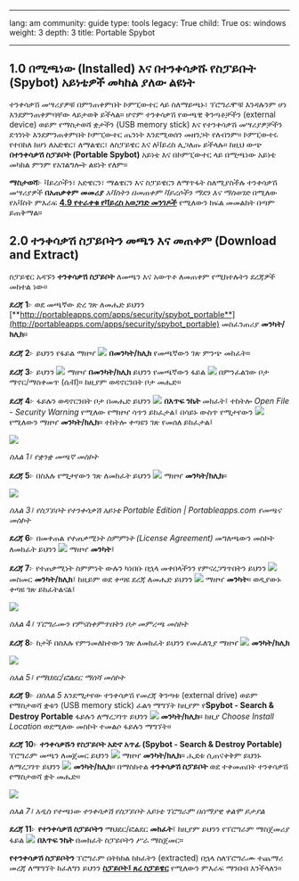 

---

lang: am
community: guide
type: tools
legacy: True
child: True
os: windows
weight: 3
depth: 3
title: Portable Spybot

---

## 1.0 በሚጫነው (Installed) እና በተንቀሳቃሹ የስፓይቡት (Spybot) አይነቴዎች መካከል ያለው ልዩነት ## 

ተንቀሳቃሽ መሣሪያዎቹ በምንጠቀምበት ኮምፒውተር ላይ ስለማይጫኑ፣ ፕሮግራሞቹ እንዳሉንም ሆነ እንደምንጠቀምባቸው ላይታወቅ ይችላል። ሆኖም ተንቀሳቃሽ የውጫዊ ቅንጣቶቻችን (external device) ወይም የማስታወሻ ቋታችን (USB memory stick) እና የተንቀሳቃሽ መሣሪያዎቻችን ደኅንነት እንደምንጠቀምበት ኮምፒውተር ጤንነት እንደሚወሰን መዘንጋት የለብንም። ኮምፒውተሩ የተበከለ ከሆነ ለአድዌር፣ ለማልዌር፣ ለስፓይዌር እና ለቫይረስ ሊጋለጡ ይችላሉ።
ከዚህ ውጭ **በተንቀሳቃሽ ስፓይቦት (Portable Spybot)** አይነቴ እና በኮምፒውተር ላይ በሚጫነው አይነቴ መካከል ምንም የአገልግሎት ልዩነት የለም።

**ማስታወሻ**፦ ቫይረሶችን፣ አድዌርን፣ ማልዌርን እና ስፓይዌርን ለማጥፋት ስለሚያስችሉ ተንቀሳቃሽ መሣሪያዎች **በአጠቃቀም መመሪያ** *አቫስትን በመጠቀም ቫይረሶችን ማደን እና ማስወገድ* በሚለው የአቫስት ምእራፍ [**4.9 የተራቀቁ የቫይረስ አወጋገድ መንገዶች**](/am/dealingwithviruses#4.9) የሚለውን ክፍል መመልከት በጣም ይጠቅማል።


## 2.0 ተንቀሳቃሽ ስፓይቦትን መጫን እና መጠቀም (Download and Extract) ##

ስፓይዌር አዳኙን **ተንቀሳቃሽ ስፓይቦት** ለመጫን እና አውጥቶ ለመጠቀም የሚከተሉትን ደረጃዎች መከተል ነው።

**ደረጃ 1**፦ ወደ መጫኛው ድረ ገጽ ለመሔድ ይህንን    [**http://portableapps.com/apps/security/spybot_portable**](http://portableapps.com/apps/security/spybot_portable)  መስፈንጠሪያ **መንካት/ክሊክ**።

**ደረጃ 2**፦ ይህንን የፋይል ማዘዣ  ![](/sbox/screen/spybotportable-en/01.png)  **በመንካት/ክሊክ** የመጫኛውን ገጽ ምንጭ መክፈት።

**ደረጃ 3**፦ ይህንን ![](/sbox/screen/spybotportable-en/03.png) ማዘዣ **በመንካት/ክሊክ** ይህንን የመጫኛውን ፋይል ![](/sbox/screen/spybotportable-en/04.png) በምንፈልገው ቦታ ማኖር/ማስቀመጥ (ሴቭ)። ከዚያም ወዳኖርንበት ቦታ መሔድ።

**ደረጃ 4**፦ ፋይሉን ወዳኖርንበት ቦታ በመሔድ ይህንን ![](/sbox/screen/spybotportable-en/04.png) **በእጥፍ ንኬት** መክፈት፤ ተከትሎ *Open File - Security Warning* የሚለው የማዘዣ ሳጥን ይከፈታል፤ በሳይኑ ውስጥ የሚታየውን ![](/sbox/screen/spybotportable-en/05.png) የሚለውን ማዘዣ **መንካት/ክሊክ**። ተከትሎ ቀጣዩን ገጽ የመሰለ ይከፈታል፤

![](/sbox/screen/spybotportable-en/06.png)

*ስእል 1፤ የቋንቋ መጫኛ መስኮት*


**ደረጃ 5**፦ በስእሉ የሚታየውን ገጽ ለመክፈት ይህንን  ![](/sbox/screen/spybotportable-en/07.png) ማዘዣ **መንካት/ክሊክ**።

![](/sbox/screen/spybotportable-en/08.png)

*ስእል 3፤ የስፓይቦት የተንቀሳቃሽ አይነቴ Portable Edition | Portableapps.com የመጫና መስኮት*


**ደረጃ 6**፦ በመቀጠል *የተጠቃሚነት ስምምነት (License Agreement)* መግለጫውን መስኮት ለመክፈት ይህንን  ![](/sbox/screen/spybotportable-en/09.png)  ማዘዣ **መንካት**፤ 

**ደረጃ 7**፦ የተጠቃሚነት ስምምነት ውሉን ካነበቡ በኋላ መቀበላችንን የምናረጋግጥበትን ይህንን ![](/sbox/screen/spybotportable-en/10.png)  መስመር **መንካት/ክሊክ**፤ ከዚይም ወደ ቀጣዩ ደረጃ ለመሔድ ይህንን  ![](/sbox/screen/spybotportable-en/09.png)  ማዘዣ **መንካት**። ወዲያውኑ ቀጣዩ ገጽ ይከፈትልናል፤ 

![](/sbox/screen/spybotportable-en/11.png)

*ስእል 4፤ ፕሮግራሙን የምናስቀምጥበትን ቦታ መምረጫ መስኮት*


**ደረጃ 8**፦ ከታች በስእሉ የምንመለከተውን ገጽ ለመክፈት ይህንን የመፈለጊያ ማዘዣ ![](/sbox/screen/spybotportable-en/12.png)  **መንካት/ክሊክ**

![](/sbox/screen/spybotportable-en/13.png)

*ስእል 5፤ የማህደር/ፎልደር ማሰሻ መስኮት*
 

**ደረጃ 9**፦ *በስእል 5* እንደሚታየው ተንቀሳቃሽ የመረጃ ቅንጣቱ (external drive) ወይም የማስታወሻ ቋቱን (USB memory stick) ፈልጎ ማግኘት ከዚያም የ**Spybot - Search & Destroy Portable** ፋይሉን ለማረጋገጥ ይህንን ![](/sbox/screen/spybotportable-en/14.png) **መንካት/ክሊክ**። ከዚያ *Choose Install Location* ወደሚለው መስኮት ተመልሶ ፋይሉን ማግኘት።

**ደረጃ 10**፦ **ተንቀሳቃሹን የስፓይቦት አድኖ አጥፊ (Spybot - Search & Destroy Portable)** ፕሮግራም መጫን ለመጀመር ይህንን  ![](/sbox/screen/spybotportable-en/15.png) ማዘዣ **መንካት/ክሊክ**። ሒደቱ ሲጠናቀቅም ይህንኑ ለማረጋገጥ ይህንን ![](/sbox/screen/spybotportable-en/17.png) **መንካት/ክሊክ**። በማስከተል **ተንቀሳቃሽ ስፓይቦት** ወደ ተቀመጠበት ተንቀሳቃሽ የማስታወሻ ቋት መሔድ።

![](/sbox/screen/spybotportable-en/18.png)

*ስእል 7፤ አዲስ የተጫነው ተንቀሳቃሽ የስፓይቦት አይነቴ ፕሮግራም በሰማያዊ ቀልሞ ይታያል*


**ደረጃ 11**፦ **የተንቀሳቃሽ ስፓይቦትን** ማህደር/ፎልደር **መክፈት**፤ ከዚያም  ይህንን የፕሮግራም ማስጀመሪያ ፋይል ![](/sbox/screen/spybotportable-en/19.png)  **በእጥፍ ንኬት** በመክፈት ስፓይቦትን ሥራ ማስጀመር።

**የተንቀሳቃሽ ስፓይቦትን** ፕሮግራም በትክክል ከከፈትን (extracted) በኋላ ስለፕሮግራሙ ተጨማሪ መረጃ ለማግኘት ከፈለግን ይህንን [**ስፓይቦት፤ ጸረ ስፓይዌር**](/am/spybot) የሚለውን ምእራፍ ማንበብ እንችላለን።

